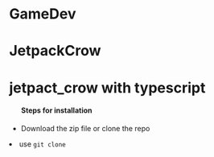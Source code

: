 ﻿# GameDev
# JetpackCrow
# jetpact_crow with typescript

<ul>
<h4>Steps for installation</h4>
<li>Download the zip file or clone the repo</ul>
<li>use <code>git clone 
